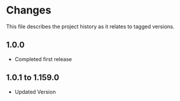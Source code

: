 # Changes
This file describes the project history as it relates to tagged versions.

## 1.0.0
- Completed first release

## 1.0.1 to 1.159.0
- Updated Version
